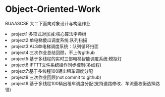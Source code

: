 # Object-Oriented-Work
BUAASCSE 大二下面向对象设计与构造作业
<li>project1:多项式对加减:核心算法字典树
<li>project2:单电梯傻瓜调度系统:队列扫描
<li>project3:ALS单电梯调度系统：队列循环扫面
<li>project4:三次作业总结回顾，不上传github
<li>project5:基于多线程的实时三部电梯智能调度系统:模拟灯
<li>project6:IFTTT文件系统操作同步控制(多线程)
<li>project7:基于多线程100辆出租车调度分配
<li>project8:三次作业回顾(not commit to github)
<li>project9:基于多线程100辆出租车调度分配(支持道路修改、车流量权衡选择路径)
